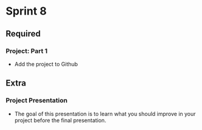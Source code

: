 # Sprint 8

## Required

### Project: Part 1

- Add the project to Github

## Extra

### Project Presentation

- The goal of this presentation is to learn what you should improve in your project before the final presentation.
